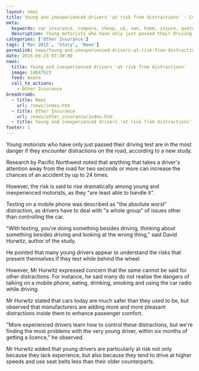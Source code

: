```yaml
---
layout: news
title: Young and inexperienced drivers 'at risk from distractions' - Compareni.com
meta:
  keywords: car insurance, compare, cheap, uk, van, home, insure, quotes, online, comparison, bike, loans, life
  description: Young motorists who have only just passed their driving test are in the most danger if they encounter distractions on the road, according to a new stu
categories: ['Other Insurance']
tags: ['Mar 2015', 'Story', 'News']
permalink: news/Young-and-inexperienced-drivers-at-risk-from-distractions-.htm
date: 2015-03-23 07:30:00
news:
  title: Young and inexperienced drivers 'at risk from distractions'
  image: 14047623
  feed: Axonn
  call_to_actions:
    - Other Insurance
breadcrumb:
  - title: News
    url: /news/index.htm
  - title: Other Insurance
    url: /news/other_insurance/index.htm
  - title: Young and inexperienced drivers 'at risk from distractions'
footer: 1
---
```


Young motorists who have only just passed their driving test are in the most danger if they encounter distractions on the road, according to a new study.

Research by Pacific Northwest noted that anything that takes a driver&#39;s attention away from the road for two seconds or more can increase the chances of an accident by up to 24 times.

However, the risk is said to rise dramatically among young and inexperienced motorists, as they &quot;are least able to handle it&quot;.

Texting on a mobile phone was described as &quot;the absolute worst&quot; distraction, as drivers have to deal with &quot;a whole group&quot; of issues other than controlling the car.

&quot;With texting, you&#39;re doing something besides driving, thinking about something besides driving and looking at the wrong thing,&quot; said David Hurwitz, author of the study.

He pointed that many young drivers appear to understand the risks that present themselves if they text while behind the wheel.

However, Mr Hurwitz expressed concern that the same cannot be said for other distractions. For instance, he said many do not realise the dangers of talking on a mobile phone, eating, drinking, smoking and using the car radio while driving.

Mr Hurwitz stated that cars today are much safer than they used to be, but observed that manufacturers are adding more and more pleasant distractions inside them to enhance passenger comfort.

&quot;More experienced drivers learn how to control these distractions, but we&#39;re finding the most problems with the very young driver, within six months of getting a licence,&quot; he observed.

Mr Hurwitz added that young drivers are particularly at risk not only because they lack experience, but also because they tend to drive at higher speeds and use seat belts less than their older counterparts.
